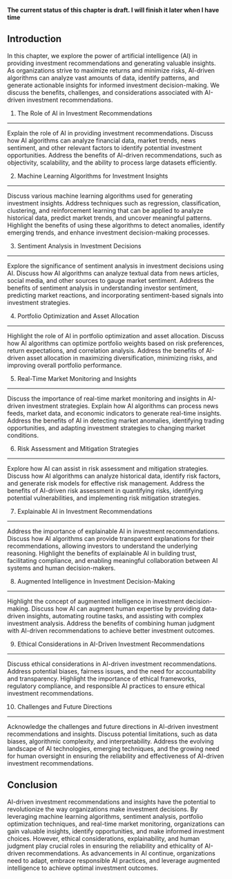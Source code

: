 **The current status of this chapter is draft. I will finish it later when I have time**

Introduction
------------

In this chapter, we explore the power of artificial intelligence (AI) in providing investment recommendations and generating valuable insights. As organizations strive to maximize returns and minimize risks, AI-driven algorithms can analyze vast amounts of data, identify patterns, and generate actionable insights for informed investment decision-making. We discuss the benefits, challenges, and considerations associated with AI-driven investment recommendations.

1. The Role of AI in Investment Recommendations
-----------------------------------------------

Explain the role of AI in providing investment recommendations. Discuss how AI algorithms can analyze financial data, market trends, news sentiment, and other relevant factors to identify potential investment opportunities. Address the benefits of AI-driven recommendations, such as objectivity, scalability, and the ability to process large datasets efficiently.

2. Machine Learning Algorithms for Investment Insights
------------------------------------------------------

Discuss various machine learning algorithms used for generating investment insights. Address techniques such as regression, classification, clustering, and reinforcement learning that can be applied to analyze historical data, predict market trends, and uncover meaningful patterns. Highlight the benefits of using these algorithms to detect anomalies, identify emerging trends, and enhance investment decision-making processes.

3. Sentiment Analysis in Investment Decisions
---------------------------------------------

Explore the significance of sentiment analysis in investment decisions using AI. Discuss how AI algorithms can analyze textual data from news articles, social media, and other sources to gauge market sentiment. Address the benefits of sentiment analysis in understanding investor sentiment, predicting market reactions, and incorporating sentiment-based signals into investment strategies.

4. Portfolio Optimization and Asset Allocation
----------------------------------------------

Highlight the role of AI in portfolio optimization and asset allocation. Discuss how AI algorithms can optimize portfolio weights based on risk preferences, return expectations, and correlation analysis. Address the benefits of AI-driven asset allocation in maximizing diversification, minimizing risks, and improving overall portfolio performance.

5. Real-Time Market Monitoring and Insights
-------------------------------------------

Discuss the importance of real-time market monitoring and insights in AI-driven investment strategies. Explain how AI algorithms can process news feeds, market data, and economic indicators to generate real-time insights. Address the benefits of AI in detecting market anomalies, identifying trading opportunities, and adapting investment strategies to changing market conditions.

6. Risk Assessment and Mitigation Strategies
--------------------------------------------

Explore how AI can assist in risk assessment and mitigation strategies. Discuss how AI algorithms can analyze historical data, identify risk factors, and generate risk models for effective risk management. Address the benefits of AI-driven risk assessment in quantifying risks, identifying potential vulnerabilities, and implementing risk mitigation strategies.

7. Explainable AI in Investment Recommendations
-----------------------------------------------

Address the importance of explainable AI in investment recommendations. Discuss how AI algorithms can provide transparent explanations for their recommendations, allowing investors to understand the underlying reasoning. Highlight the benefits of explainable AI in building trust, facilitating compliance, and enabling meaningful collaboration between AI systems and human decision-makers.

8. Augmented Intelligence in Investment Decision-Making
-------------------------------------------------------

Highlight the concept of augmented intelligence in investment decision-making. Discuss how AI can augment human expertise by providing data-driven insights, automating routine tasks, and assisting with complex investment analysis. Address the benefits of combining human judgment with AI-driven recommendations to achieve better investment outcomes.

9. Ethical Considerations in AI-Driven Investment Recommendations
-----------------------------------------------------------------

Discuss ethical considerations in AI-driven investment recommendations. Address potential biases, fairness issues, and the need for accountability and transparency. Highlight the importance of ethical frameworks, regulatory compliance, and responsible AI practices to ensure ethical investment recommendations.

10. Challenges and Future Directions
------------------------------------

Acknowledge the challenges and future directions in AI-driven investment recommendations and insights. Discuss potential limitations, such as data biases, algorithmic complexity, and interpretability. Address the evolving landscape of AI technologies, emerging techniques, and the growing need for human oversight in ensuring the reliability and effectiveness of AI-driven investment recommendations.

Conclusion
----------

AI-driven investment recommendations and insights have the potential to revolutionize the way organizations make investment decisions. By leveraging machine learning algorithms, sentiment analysis, portfolio optimization techniques, and real-time market monitoring, organizations can gain valuable insights, identify opportunities, and make informed investment choices. However, ethical considerations, explainability, and human judgment play crucial roles in ensuring the reliability and ethicality of AI-driven recommendations. As advancements in AI continue, organizations need to adapt, embrace responsible AI practices, and leverage augmented intelligence to achieve optimal investment outcomes.
